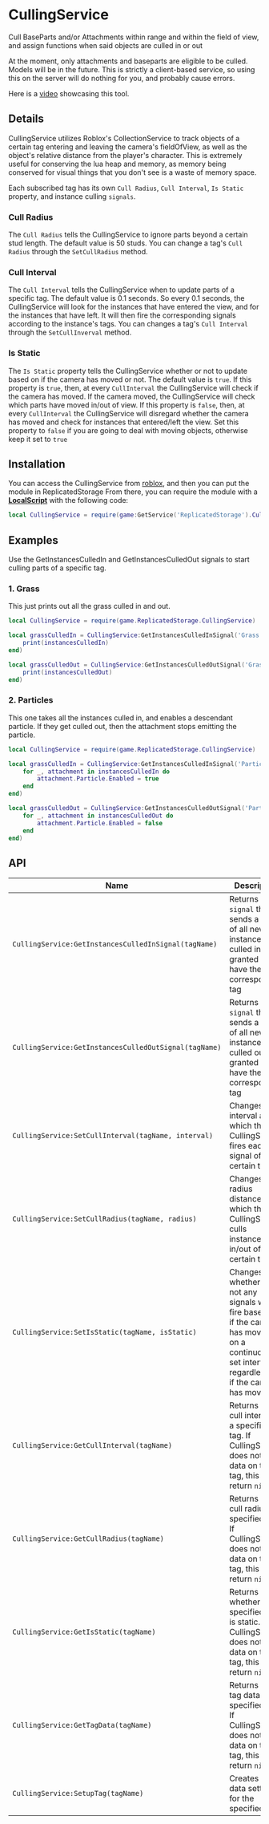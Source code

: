 # CullingService
Cull BaseParts and/or Attachments within range and within the field of view, and assign functions when said objects are culled in or out

At the moment, only attachments and baseparts are eligible to be culled. Models will be in the future.
This is strictly a client-based service, so using this on the server will do nothing for you, and probably cause errors.

Here is a [video](https://youtu.be/XJVEiDr-wZc) showcasing this tool.

## Details
CullingService utilizes Roblox's CollectionService to track objects of a certain tag entering and leaving the camera's fieldOfView, as well as the object's relative distance from the player's character. This is extremely useful for conserving the lua heap and memory, as memory being conserved for visual things that you don't see is a waste of memory space.

Each subscribed tag has its own `Cull Radius`, `Cull Interval`, `Is Static` property, and instance culling `signals`.

### **Cull Radius**

The `Cull Radius` tells the CullingService to ignore parts beyond a certain stud length. The default value is 50 studs. 
You can change a tag's `Cull Radius` through the `SetCullRadius` method.

### **Cull Interval**

The `Cull Interval` tells the CullingService when to update parts of a specific tag. The default value is 0.1 seconds. So every 0.1 seconds, the CullingService will look for the instances that have entered the view, and for the instances that have left. It will then fire the corresponding signals according to the instance's tags.
You can changes a tag's `Cull Interval` through the `SetCullInverval` method.

### **Is Static**

The `Is Static` property tells the CullingService whether or not to update based on if the camera has moved or not. The default value is `true`.
If this property is `true`, then, at every `CullInterval` the CullingService will check if the camera has moved. If the camera moved, the CullingService will check which parts have moved in/out of view.
If this property is `false`, then, at every `CullInterval` the CullingService will disregard whether the camera has moved and check for instances that entered/left the view.
Set this property to `false` if you are going to deal with moving objects, otherwise keep it set to `true`

## Installation
You can access the CullingService from [roblox](https://www.roblox.com/library/12498403225/CullingService-Module), and then you can put the module in ReplicatedStorage
From there, you can require the module with a **[LocalScript](https://create.roblox.com/docs/reference/engine/classes/LocalScript)** with the following code:

```lua
local CullingService = require(game:GetService('ReplicatedStorage').CullingService)
```

## Examples
Use the GetInstancesCulledIn and GetInstancesCulledOut signals to start culling parts of a specific tag.

### 1. Grass

This just prints out all the grass culled in and out.

```lua
local CullingService = require(game.ReplicatedStorage.CullingService)

local grassCulledIn = CullingService:GetInstancesCulledInSignal('Grass'):Connect(function(instancesCulledIn)
    print(instancesCulledIn)
end)

local grassCulledOut = CullingService:GetInstancesCulledOutSignal('Grass'):Connect(function(instancesCulledOut)
    print(instancesCulledOut)
end)

```
### 2. Particles

This one takes all the instances culled in, and enables a descendant particle. If they get culled out, then the attachment stops emitting the particle.

```lua
local CullingService = require(game.ReplicatedStorage.CullingService)

local grassCulledIn = CullingService:GetInstancesCulledInSignal('Particle'):Connect(function(instancesCulledIn)
    for _, attachment in instancesCulledIn do
        attachment.Particle.Enabled = true
    end
end)

local grassCulledOut = CullingService:GetInstancesCulledOutSignal('Particle'):Connect(function(instancesCulledOut)
    for _, attachment in instancesCulledOut do
        attachment.Particle.Enabled = false
    end
end)
```

## API

| Name | Description |
| ----- | ---------- |
| `CullingService:GetInstancesCulledInSignal(tagName)` | Returns a `signal` that sends a table of all new instances culled in, granted they have the corresponding tag |
| `CullingService:GetInstancesCulledOutSignal(tagName)` | Returns a `signal` that sends a table of all new instances culled out, granted they have the corresponding tag |
| `CullingService:SetCullInterval(tagName, interval)` | Changes the interval at which the CullingService fires each signal of a certain tag |
| `CullingService:SetCullRadius(tagName, radius)` | Changes the radius distance at which the CullingService culls instances in/out of a certain tag |
| `CullingService:SetIsStatic(tagName, isStatic)` | Changes whether or not any signals will fire based on if the camera has moved, or on a continuous set interval regardless of if the camera has moved |
| `CullingService:GetCullInterval(tagName)` | Returns the cull interval of a specified tag. If CullingService does not have data on this tag, this will return `nil`|
| `CullingService:GetCullRadius(tagName)` | Returns the cull radius of a specified tag. If CullingService does not have data on this tag, this will return `nil`|
| `CullingService:GetIsStatic(tagName)` | Returns whether the specified tag is static. If CullingService does not have data on this tag, this will return `nil`|
| `CullingService:GetTagData(tagName)` | Returns the tag data of a specified tag. If CullingService does not have data on this tag, this will return `nil`|
| `CullingService:SetupTag(tagName)` | Creates new data settings for the specified tag |